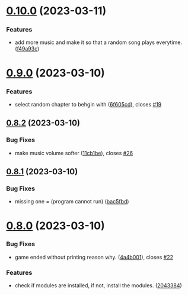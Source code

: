# [0.10.0](https://github.com/KendallDoesCoding/Choose-Your-Own-Adventure-Game/compare/v0.9.0...v0.10.0) (2023-03-11)


### Features

* add more music and make it so that a random song plays everytime. ([f49a93c](https://github.com/KendallDoesCoding/Choose-Your-Own-Adventure-Game/commit/f49a93cdd27c17560ff20c672a063022f5c7e855))



# [0.9.0](https://github.com/KendallDoesCoding/Choose-Your-Own-Adventure-Game/compare/v0.8.2...v0.9.0) (2023-03-10)


### Features

* select random chapter to behgin with ([6f605cd](https://github.com/KendallDoesCoding/Choose-Your-Own-Adventure-Game/commit/6f605cda9182f9c40fa9ed2621388cc021c3a720)), closes [#19](https://github.com/KendallDoesCoding/Choose-Your-Own-Adventure-Game/issues/19)



## [0.8.2](https://github.com/KendallDoesCoding/Choose-Your-Own-Adventure-Game/compare/v0.8.1...v0.8.2) (2023-03-10)


### Bug Fixes

* make music volume softer ([11cb1be](https://github.com/KendallDoesCoding/Choose-Your-Own-Adventure-Game/commit/11cb1be0ac3058cfa39964bb2fb4cda3711997ac)), closes [#26](https://github.com/KendallDoesCoding/Choose-Your-Own-Adventure-Game/issues/26)



## [0.8.1](https://github.com/KendallDoesCoding/Choose-Your-Own-Adventure-Game/compare/v0.8.0...v0.8.1) (2023-03-10)


### Bug Fixes

* missing one = (program cannot run) ([bac5fbd](https://github.com/KendallDoesCoding/Choose-Your-Own-Adventure-Game/commit/bac5fbdf3125876a257e735533a43ccd51a148c4))



# [0.8.0](https://github.com/KendallDoesCoding/Choose-Your-Own-Adventure-Game/compare/v0.7.1...v0.8.0) (2023-03-10)


### Bug Fixes

* game ended without printing reason why. ([4a4b001](https://github.com/KendallDoesCoding/Choose-Your-Own-Adventure-Game/commit/4a4b001e53abaaef509a9020304dde198ddd3931)), closes [#22](https://github.com/KendallDoesCoding/Choose-Your-Own-Adventure-Game/issues/22)


### Features

* check if modules are installed, if not, install the modules. ([2043384](https://github.com/KendallDoesCoding/Choose-Your-Own-Adventure-Game/commit/204338490c9fbaa4d6996319f765696f1c7b0391))



